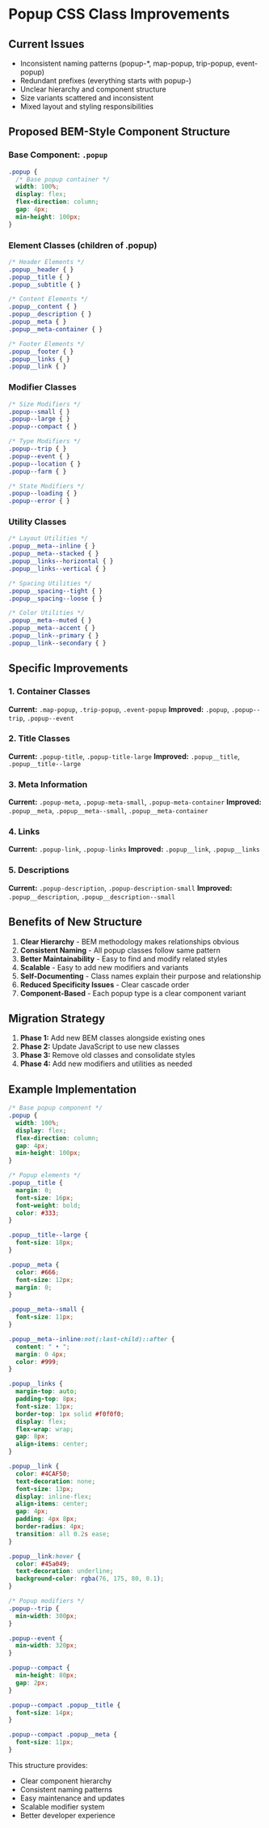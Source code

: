 # Popup CSS Class Improvements

## Current Issues
- Inconsistent naming patterns (popup-*, map-popup, trip-popup, event-popup)
- Redundant prefixes (everything starts with popup-)
- Unclear hierarchy and component structure
- Size variants scattered and inconsistent
- Mixed layout and styling responsibilities

## Proposed BEM-Style Component Structure

### Base Component: `.popup`
```css
.popup {
  /* Base popup container */
  width: 100%;
  display: flex;
  flex-direction: column;
  gap: 4px;
  min-height: 100px;
}
```

### Element Classes (children of .popup)
```css
/* Header Elements */
.popup__header { }
.popup__title { }
.popup__subtitle { }

/* Content Elements */
.popup__content { }
.popup__description { }
.popup__meta { }
.popup__meta-container { }

/* Footer Elements */
.popup__footer { }
.popup__links { }
.popup__link { }
```

### Modifier Classes
```css
/* Size Modifiers */
.popup--small { }
.popup--large { }
.popup--compact { }

/* Type Modifiers */
.popup--trip { }
.popup--event { }
.popup--location { }
.popup--farm { }

/* State Modifiers */
.popup--loading { }
.popup--error { }
```

### Utility Classes
```css
/* Layout Utilities */
.popup__meta--inline { }
.popup__meta--stacked { }
.popup__links--horizontal { }
.popup__links--vertical { }

/* Spacing Utilities */
.popup__spacing--tight { }
.popup__spacing--loose { }

/* Color Utilities */
.popup__meta--muted { }
.popup__meta--accent { }
.popup__link--primary { }
.popup__link--secondary { }
```

## Specific Improvements

### 1. Container Classes
**Current:** `.map-popup`, `.trip-popup`, `.event-popup`
**Improved:** `.popup`, `.popup--trip`, `.popup--event`

### 2. Title Classes
**Current:** `.popup-title`, `.popup-title-large`
**Improved:** `.popup__title`, `.popup__title--large`

### 3. Meta Information
**Current:** `.popup-meta`, `.popup-meta-small`, `.popup-meta-container`
**Improved:** `.popup__meta`, `.popup__meta--small`, `.popup__meta-container`

### 4. Links
**Current:** `.popup-link`, `.popup-links`
**Improved:** `.popup__link`, `.popup__links`

### 5. Descriptions
**Current:** `.popup-description`, `.popup-description-small`
**Improved:** `.popup__description`, `.popup__description--small`

## Benefits of New Structure

1. **Clear Hierarchy** - BEM methodology makes relationships obvious
2. **Consistent Naming** - All popup classes follow same pattern
3. **Better Maintainability** - Easy to find and modify related styles
4. **Scalable** - Easy to add new modifiers and variants
5. **Self-Documenting** - Class names explain their purpose and relationship
6. **Reduced Specificity Issues** - Clear cascade order
7. **Component-Based** - Each popup type is a clear component variant

## Migration Strategy

1. **Phase 1:** Add new BEM classes alongside existing ones
2. **Phase 2:** Update JavaScript to use new classes
3. **Phase 3:** Remove old classes and consolidate styles
4. **Phase 4:** Add new modifiers and utilities as needed

## Example Implementation

```css
/* Base popup component */
.popup {
  width: 100%;
  display: flex;
  flex-direction: column;
  gap: 4px;
  min-height: 100px;
}

/* Popup elements */
.popup__title {
  margin: 0;
  font-size: 16px;
  font-weight: bold;
  color: #333;
}

.popup__title--large {
  font-size: 18px;
}

.popup__meta {
  color: #666;
  font-size: 12px;
  margin: 0;
}

.popup__meta--small {
  font-size: 11px;
}

.popup__meta--inline:not(:last-child)::after {
  content: " • ";
  margin: 0 4px;
  color: #999;
}

.popup__links {
  margin-top: auto;
  padding-top: 8px;
  font-size: 13px;
  border-top: 1px solid #f0f0f0;
  display: flex;
  flex-wrap: wrap;
  gap: 8px;
  align-items: center;
}

.popup__link {
  color: #4CAF50;
  text-decoration: none;
  font-size: 13px;
  display: inline-flex;
  align-items: center;
  gap: 4px;
  padding: 4px 8px;
  border-radius: 4px;
  transition: all 0.2s ease;
}

.popup__link:hover {
  color: #45a049;
  text-decoration: underline;
  background-color: rgba(76, 175, 80, 0.1);
}

/* Popup modifiers */
.popup--trip {
  min-width: 300px;
}

.popup--event {
  min-width: 320px;
}

.popup--compact {
  min-height: 80px;
  gap: 2px;
}

.popup--compact .popup__title {
  font-size: 14px;
}

.popup--compact .popup__meta {
  font-size: 11px;
}
```

This structure provides:
- Clear component hierarchy
- Consistent naming patterns
- Easy maintenance and updates
- Scalable modifier system
- Better developer experience


